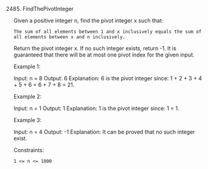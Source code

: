 2485. FindThePivotInteger

Given a positive integer n, find the pivot integer x such that:

    The sum of all elements between 1 and x inclusively equals the sum of all elements between x and n inclusively.

Return the pivot integer x. If no such integer exists, return -1. It is guaranteed that there will be at most one pivot index for the given input.

Example 1:

Input: n = 8
Output: 6
Explanation: 6 is the pivot integer since: 1 + 2 + 3 + 4 + 5 + 6 = 6 + 7 + 8 = 21.

Example 2:

Input: n = 1
Output: 1
Explanation: 1 is the pivot integer since: 1 = 1.

Example 3:

Input: n = 4
Output: -1
Explanation: It can be proved that no such integer exist.

Constraints:

    1 <= n <= 1000
